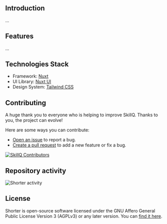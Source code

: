 ## Introduction

...

## Features

...

## Technologies Stack

- Framework: [Nuxt](https://nuxt.com/)
- UI Library: [Nuxt UI](https://ui.nuxt.com/)
- Design System: [Tailwind CSS](https://tailwindcss.com/)

## Contributing

A huge thank you to everyone who is helping to improve SkillQ. Thanks to you, the project can evolve!

Here are some ways you can contribute:

- [Open an issue](https://github.com/hywax/skillq/issues/new/choose) to report a bug.
- [Create a pull request](https://github.com/hywax/skillq/compare) to add a new feature or fix a bug.

<a href="https://github.com/hywax/skillq/graphs/contributors">
  <img src="https://contrib.rocks/image?repo=hywax/skillq" alt="SkillQ Contributors" />
</a>

## Repository activity

![Shorter activity](https://repobeats.axiom.co/api/embed/c6dbe9aec71a89d2d85bdd1da08ffb345c09301e.svg)

## License

Shorter is open-source software licensed under the GNU Affero General Public License Version 3 (AGPLv3) or any later version. You can [find it here](https://github.com/hywax/skillq/blob/main/LICENSE.md).
